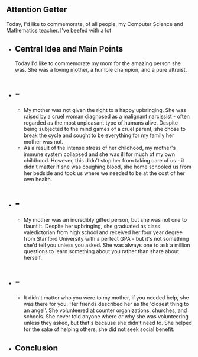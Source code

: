 ## Attention Getter
Today, I'd like to commemorate, of all people, my Computer Science and Mathematics teacher. I've beefed with a lot
- ## Central Idea and Main Points
  Today I'd like to commemorate my mom for the amazing person she was. She was a loving mother, a humble champion, and a pure altruist.
- # -
	- My mother was not given the right to a happy upbringing. She was raised by a cruel woman diagnosed as a malignant narcissist - often regarded as the most unpleasant type of humans alive. Despite being subjected to the mind games of a cruel parent, she chose to break the cycle and sought to be everything for my family her mother was not.
	- As a result of the intense stress of her childhood, my mother's immune system collapsed and she was ill for much of my own childhood. However, this didn't stop her from taking care of us - it didn't matter if she was coughing blood, she home schooled us from her bedside and took us where we needed to be at the cost of her own health.
- # -
	- My mother was an incredibly gifted person, but she was not one to flaunt it. Despite her upbringing, she graduated as class valedictorian from high school and received her four year degree from Stanford University with a perfect GPA - but it's not something she'd tell you unless you asked. She was always one to ask a million questions to learn something about you rather than share about herself.
- # -
	- It didn't matter who you were to my mother, if you needed help, she was there for you. Her friends described her as the 'closest thing to an angel'. She volunteered at counter organizations, churches, and schools. She never told anyone where or why she was volunteering unless they asked, but that's because she didn't need to. She helped for the sake of helping others, she did not seek social benefit.
- ## Conclusion